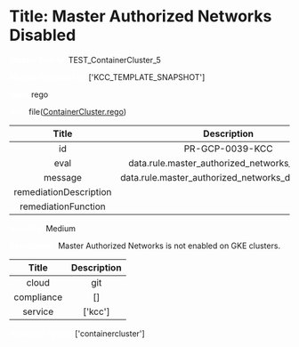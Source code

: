 



# Title: Master Authorized Networks Disabled


***<font color="white">Master Test Id:</font>*** TEST_ContainerCluster_5

***<font color="white">Master Snapshot Id:</font>*** ['KCC_TEMPLATE_SNAPSHOT']

***<font color="white">type:</font>*** rego

***<font color="white">rule:</font>*** file([ContainerCluster.rego])  
  
  
  
  

|Title|Description|
| :---: | :---: |
|id|PR-GCP-0039-KCC|
|eval|data.rule.master_authorized_networks_disabled|
|message|data.rule.master_authorized_networks_disabled_err|
|remediationDescription||
|remediationFunction||


***<font color="white">Severity:</font>*** Medium

***<font color="white">Description:</font>*** Master Authorized Networks is not enabled on GKE clusters.  
  
  

|Title|Description|
| :---: | :---: |
|cloud|git|
|compliance|[]|
|service|['kcc']|


***<font color="white">Resource Types:</font>*** ['containercluster']


[ContainerCluster.rego]: https://github.com/prancer-io/prancer-compliance-test/tree/master/google/kcc/ContainerCluster.rego
